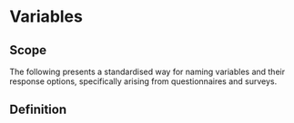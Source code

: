 # Variables

## Scope

The following presents a standardised way for naming variables and their response options, specifically arising from questionnaires and surveys.

## Definition